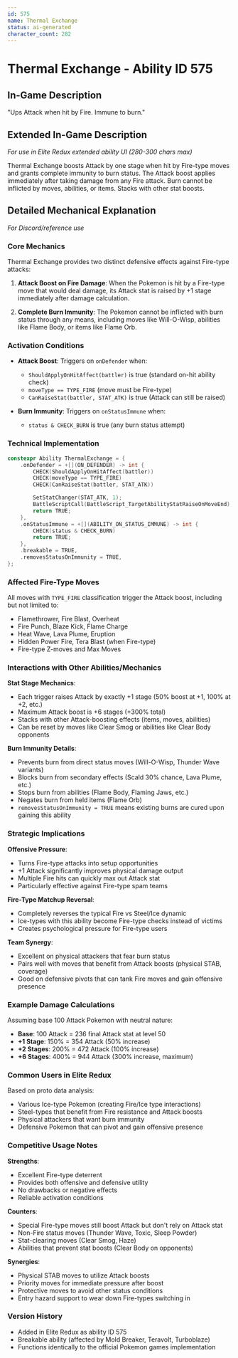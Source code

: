 ```yaml
---
id: 575
name: Thermal Exchange
status: ai-generated
character_count: 282
---
```


# Thermal Exchange - Ability ID 575

## In-Game Description
"Ups Attack when hit by Fire. Immune to burn."

## Extended In-Game Description
*For use in Elite Redux extended ability UI (280-300 chars max)*

Thermal Exchange boosts Attack by one stage when hit by Fire-type moves and grants complete immunity to burn status. The Attack boost applies immediately after taking damage from any Fire attack. Burn cannot be inflicted by moves, abilities, or items. Stacks with other stat boosts.

## Detailed Mechanical Explanation
*For Discord/reference use*

### Core Mechanics
Thermal Exchange provides two distinct defensive effects against Fire-type attacks:

1. **Attack Boost on Fire Damage**: When the Pokemon is hit by a Fire-type move that would deal damage, its Attack stat is raised by +1 stage immediately after damage calculation.

2. **Complete Burn Immunity**: The Pokemon cannot be inflicted with burn status through any means, including moves like Will-O-Wisp, abilities like Flame Body, or items like Flame Orb.

### Activation Conditions
- **Attack Boost**: Triggers on `onDefender` when:
  - `ShouldApplyOnHitAffect(battler)` is true (standard on-hit ability check)
  - `moveType == TYPE_FIRE` (move must be Fire-type)
  - `CanRaiseStat(battler, STAT_ATK)` is true (Attack can still be raised)

- **Burn Immunity**: Triggers on `onStatusImmune` when:
  - `status & CHECK_BURN` is true (any burn status attempt)

### Technical Implementation
```cpp
constexpr Ability ThermalExchange = {
    .onDefender = +[](ON_DEFENDER) -> int {
        CHECK(ShouldApplyOnHitAffect(battler))
        CHECK(moveType == TYPE_FIRE)
        CHECK(CanRaiseStat(battler, STAT_ATK))

        SetStatChanger(STAT_ATK, 1);
        BattleScriptCall(BattleScript_TargetAbilityStatRaiseOnMoveEnd);
        return TRUE;
    },
    .onStatusImmune = +[](ABILITY_ON_STATUS_IMMUNE) -> int {
        CHECK(status & CHECK_BURN)
        return TRUE;
    },
    .breakable = TRUE,
    .removesStatusOnImmunity = TRUE,
};
```

### Affected Fire-Type Moves
All moves with `TYPE_FIRE` classification trigger the Attack boost, including but not limited to:
- Flamethrower, Fire Blast, Overheat
- Fire Punch, Blaze Kick, Flame Charge
- Heat Wave, Lava Plume, Eruption
- Hidden Power Fire, Tera Blast (when Fire-type)
- Fire-type Z-moves and Max Moves

### Interactions with Other Abilities/Mechanics

**Stat Stage Mechanics**:
- Each trigger raises Attack by exactly +1 stage (50% boost at +1, 100% at +2, etc.)
- Maximum Attack boost is +6 stages (+300% total)
- Stacks with other Attack-boosting effects (items, moves, abilities)
- Can be reset by moves like Clear Smog or abilities like Clear Body opponents

**Burn Immunity Details**:
- Prevents burn from direct status moves (Will-O-Wisp, Thunder Wave variants)
- Blocks burn from secondary effects (Scald 30% chance, Lava Plume, etc.)
- Stops burn from abilities (Flame Body, Flaming Jaws, etc.)
- Negates burn from held items (Flame Orb)
- `removesStatusOnImmunity = TRUE` means existing burns are cured upon gaining this ability

### Strategic Implications

**Offensive Pressure**:
- Turns Fire-type attacks into setup opportunities
- +1 Attack significantly improves physical damage output
- Multiple Fire hits can quickly max out Attack stat
- Particularly effective against Fire-type spam teams

**Fire-Type Matchup Reversal**:
- Completely reverses the typical Fire vs Steel/Ice dynamic
- Ice-types with this ability become Fire-type checks instead of victims
- Creates psychological pressure for Fire-type users

**Team Synergy**:
- Excellent on physical attackers that fear burn status
- Pairs well with moves that benefit from Attack boosts (physical STAB, coverage)
- Good on defensive pivots that can tank Fire moves and gain offensive presence

### Example Damage Calculations
Assuming base 100 Attack Pokemon with neutral nature:
- **Base**: 100 Attack = 236 final Attack stat at level 50
- **+1 Stage**: 150% = 354 Attack (50% increase)
- **+2 Stages**: 200% = 472 Attack (100% increase)
- **+6 Stages**: 400% = 944 Attack (300% increase, maximum)

### Common Users in Elite Redux
Based on proto data analysis:
- Various Ice-type Pokemon (creating Fire/Ice type interactions)
- Steel-types that benefit from Fire resistance and Attack boosts
- Physical attackers that want burn immunity
- Defensive Pokemon that can pivot and gain offensive presence

### Competitive Usage Notes

**Strengths**:
- Excellent Fire-type deterrent
- Provides both offensive and defensive utility
- No drawbacks or negative effects
- Reliable activation conditions

**Counters**:
- Special Fire-type moves still boost Attack but don't rely on Attack stat
- Non-Fire status moves (Thunder Wave, Toxic, Sleep Powder)
- Stat-clearing moves (Clear Smog, Haze)
- Abilities that prevent stat boosts (Clear Body on opponents)

**Synergies**:
- Physical STAB moves to utilize Attack boosts
- Priority moves for immediate pressure after boost
- Protective moves to avoid other status conditions
- Entry hazard support to wear down Fire-types switching in

### Version History
- Added in Elite Redux as ability ID 575
- Breakable ability (affected by Mold Breaker, Teravolt, Turboblaze)
- Functions identically to the official Pokemon games implementation